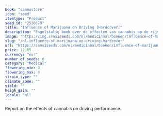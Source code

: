 ```yaml
---
book: "cannastore"
icon: "seed"
itemtype: "Product"
seed_id: "2520070"
title: "Influence of Marijuana on Driving [Hardcover]"
description: "Engelstalig boek over de effecten van cannabis op de rijvaardigheid. Koop Influence of Marijuana on Driving hier."
image: "https://img.sensiseeds.com/nl/medicinaal/boeken/influence-of-marijuana-on-driving-image.png"
slug: "/nl-influence-of-marijuana-on-driving-hardcover"
url: "https://sensiseeds.com/nl/medicinaal/boeken/influence-of-marijuana-on-driving?a_aid=cannastore"
price: 12.85
currency: "eur"
number_of_seeds: 0
category: "Medical"
flowering_min: 0
flowering_max: 0
strain_type: ""
climate_zone: ""
yield: ""
heigh_gain: ""
locale: "nl"
---
```

Report on the effects of cannabis on driving performance.
